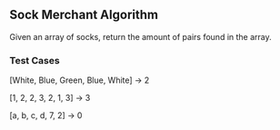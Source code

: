 ## Sock Merchant Algorithm
Given an array of socks, return the amount of pairs found in the array.

### Test Cases

[White, Blue, Green, Blue, White] -> 2

[1, 2, 2, 3, 2, 1, 3] -> 3

[a, b, c, d, 7, 2] -> 0


